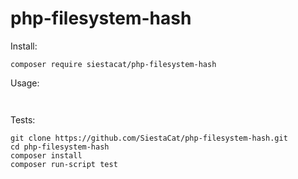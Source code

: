 # php-filesystem-hash

Install:

```
composer require siestacat/php-filesystem-hash
```

Usage:

```


```


Tests:

```
git clone https://github.com/SiestaCat/php-filesystem-hash.git
cd php-filesystem-hash
composer install
composer run-script test
```
